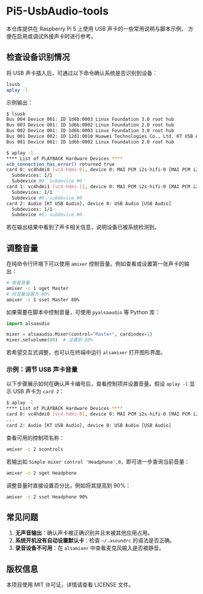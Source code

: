 # Pi5-UsbAudio-tools

本仓库提供在 Raspberry Pi 5 上使用 USB 声卡的一些常用说明与脚本示例，
方便在启用或调试外接声卡时进行参考。


## 检查设备识别情况

将 USB 声卡插入后，可通过以下命令确认系统是否识别到设备：

```bash
lsusb
aplay -l
```

示例输出：

```bash
$ lsusb
Bus 004 Device 001: ID 1d6b:0003 Linux Foundation 3.0 root hub
Bus 003 Device 001: ID 1d6b:0002 Linux Foundation 2.0 root hub
Bus 002 Device 001: ID 1d6b:0003 Linux Foundation 3.0 root hub
Bus 001 Device 002: ID 12d1:0010 Huawei Technologies Co., Ltd. KT USB Audio
Bus 001 Device 001: ID 1d6b:0002 Linux Foundation 2.0 root hub

$ aplay -l
**** List of PLAYBACK Hardware Devices ****
xcb_connection_has_error() returned true
card 0: vc4hdmi0 [vc4-hdmi-0], device 0: MAI PCM i2s-hifi-0 [MAI PCM i2s-hifi-0]
  Subdevices: 1/1
  Subdevice #0: subdevice #0
card 1: vc4hdmi1 [vc4-hdmi-1], device 0: MAI PCM i2s-hifi-0 [MAI PCM i2s-hifi-0]
  Subdevices: 1/1
  Subdevice #0: subdevice #0
card 2: Audio [KT USB Audio], device 0: USB Audio [USB Audio]
  Subdevices: 1/1
  Subdevice #0: subdevice #0
```

若在输出结果中看到了声卡相关信息，说明设备已被系统检测到。

## 调整音量

在纯命令行环境下可以使用 `amixer` 控制音量。例如查看或设置第一张声卡的输出：

```bash
# 查看音量
amixer -c 1 sget Master
# 将音量设置为 80%
amixer -c 1 sset Master 80%
```

如果需要在脚本中控制音量，可使用 `pyalsaaudio` 等 Python 库：

```python
import alsaaudio

mixer = alsaaudio.Mixer(control="Master", cardindex=1)
mixer.setvolume(80)  # 设置到 80%
```

若希望交互式调整，也可以在终端中运行 `alsamixer` 打开图形界面。

### 示例：调节 USB 声卡音量

以下步骤展示如何在确认声卡编号后，查看控制项并设置音量。假设 `aplay -l` 显示 USB 声卡为 `card 2`：

```bash
$ aplay -l
**** List of PLAYBACK Hardware Devices ****
card 0: vc4hdmi0 [vc4-hdmi-0], device 0: MAI PCM i2s-hifi-0 [MAI PCM i2s-hifi-0]
...
card 2: Audio [KT USB Audio], device 0: USB Audio [USB Audio]
```

查看可用的控制项名称：

```bash
amixer -c 2 scontrols
```

若输出如 `Simple mixer control 'Headphone',0`，即可进一步查询当前音量：

```bash
amixer -c 2 sget Headphone
```

调整音量时直接设置百分比，例如将其提高到 90%：

```bash
amixer -c 2 sset Headphone 90%
```

## 常见问题

1. **无声音输出**：确认声卡被正确识别并且未被其他应用占用。
2. **系统开机没有自动设置默认卡**：检查 `~/.asoundrc` 的语法是否正确。
3. **录音设备不可用**：在 `alsamixer` 中查看麦克风输入是否被静音。

## 版权信息

本项目使用 MIT 许可证，详情请查看 LICENSE 文件。
